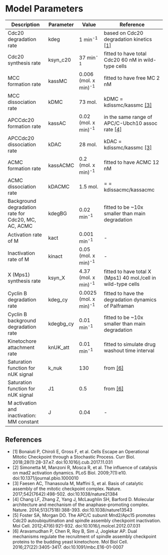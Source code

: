 # Model Parameters

| Description                                   | Parameter  | Value                    | Reference                                                 |
|-----------------------------------------------|------------|--------------------------|-----------------------------------------------------------|
| Cdc20 degradation rate                            | kdeg       | 1 min<sup>-1</sup>       | based on Cdc20 degradation kinetics [[1]](#currbio) |
| Cdc20 synthesis rate                              | ksyn_c20   | 37 min<sup>-1</sup>      | fitted to have total Cdc20 60 nM in wild-type cells       |
| MCC formation rate                                | kassMC     | 0.006 (mol. x min)<sup>-1</sup> |  fitted to have free MC 2 nM |
| MCC dissociation rate                             | kDMC       | 73 mol.                | kDMC = kdissmc/kassmc [[3]](#faesen_basis_2017)   |
| APCCdc20 formation rate                           | kassAC     | 0.02 (mol. x min)<sup>-1</sup> | in the same range of APC/C-Ubch10 assoc rate [[4]](#chang_molecular_2014) |
| APCCdc20 dissociation rate                        | kDAC       | 28 mol.                | kDAC = kdissmc/kassmc [[3]](#faesen_basis_2017)   |
| ACMC formation rate                               | kassACMC   | 0.2 (mol. x min)<sup>-1</sup> | fitted to have ACMC 12 nM |
| ACMC dissociation rate                            | kDACMC     | 1.5 mol.                  | = = kdissacmc/kassacmc                |
| Background degradation rate for Cdc20, MC, AC, ACMC| kdegBG     | 0.02 min<sup>-1</sup>    | fitted to be ~10x smaller than main degradation           |
| Activation rate of M                               | kact       | 0.001 min<sup>-1</sup>  | -                                                         |
| Inactivation rate of M                             | kinact     | 0.05 (mol. x min)<sup>-1</sup> | -                                                         |
| X (Mps1) synthesis rate                           | ksyn_X    | 4.37 (mol. x min)<sup>-1</sup> | fitted to have total X (Mps1) 40 mol./cell in wild-type cells |
| Cyclin B degradation rate                         | kdeg_cy    | 0.0025 (mol. x min)<sup>-1</sup> | fitted to have the degradation dynamics of Palframan |
| Cyclin B background degradation rate               | kdegbg_cy  | 0.01 min<sup>-1</sup>   | fitted to be ~10x smaller than main degradation           |
| Kinetochore attachment rate                   | knUK_att   | 0.01 min<sup>-1</sup>    | fitted to simulate drug washout time interval             |
| Saturation function for nUK signal                             | k_nuk      | 130                       | from [[6]](#joglekar)                           |
| Saturation function for nUK signal                             | J1         | 0.5                      | from [[6]](#joglekar)                           |
| M activation and inactivation: MM constant    | J          | 0.04                     | -                                                         |

## References

- <a name="currbio"></a>[1] Bonaiuti P, Chiroli E, Gross F, et al. Cells Escape an Operational Mitotic Checkpoint through a Stochastic Process. Curr Biol. 2018;28(1):28-37.e7. doi:10.1016/j.cub.2017.11.031
- <a name="simonetta_influence_2009"></a>[2] Simonetta M, Manzoni R, Mosca R, et al. The influence of catalysis on mad2 activation dynamics. PLoS Biol. 2009;7(1):e10. doi:10.1371/journal.pbio.1000010
- <a name="faesen_basis_2017"></a>[3] Faesen AC, Thanasoula M, Maffini S, et al. Basis of catalytic assembly of the mitotic checkpoint complex. Nature. 2017;542(7642):498-502. doi:10.1038/nature21384
- <a name="chang_molecular_2014"></a> [4] Chang LF, Zhang Z, Yang J, McLaughlin SH, Barford D. Molecular architecture and mechanism of the anaphase-promoting complex. Nature. 2014;513(7518):388-393. doi:10.1038/nature13543
- <a name="foster_apc/c_2012"></a>[5] Foster SA, Morgan DO. The APC/C subunit Mnd2/Apc15 promotes Cdc20 autoubiquitination and spindle assembly checkpoint inactivation. Mol Cell. 2012;47(6):921-932. doi:10.1016/j.molcel.2012.07.031
- <a name="joglekar"></a>[6] Aravamudhan P, Chen R, Roy B, Sim J, Joglekar AP. Dual mechanisms regulate the recruitment of spindle assembly checkpoint proteins to the budding yeast kinetochore. Mol Biol Cell. 2016;27(22):3405-3417. doi:10.1091/mbc.E16-01-0007


